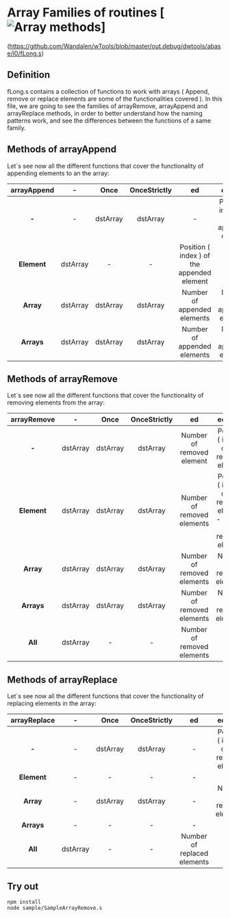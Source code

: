 # Array Families of routines [![Array methods](https://travis-ci.org/Wandalen/wTools.svg?branch=master)]
(https://github.com/Wandalen/wTools/blob/master/out.debug/dwtools/abase/l0/fLong.s)

## Definition

  fLong.s contains a collection of functions to work with arrays ( Append, remove or replace elements are some of the functionalities covered ).
  In this file, we are going to see the families of arrayRemove, arrayAppend and arrayReplace methods, in order to better understand how the naming patterns work, and see the differences between the functions of a same family.

## Methods of arrayAppend

  Let´s see now all the different functions that cover the functionality of appending elements to an the array:

  | **arrayAppend** | **-** | **Once** | **OnceStrictly** | **ed** | **edOnce** | **edOnceStrictly** |
  | :---: | :---: | :---: | :---: | :---: | :---: | :---: |
  | **-** | - | dstArray | dstArray | - | Position ( index ) of the appended element | - |
  | **Element** | dstArray | - | - | Position ( index ) of the appended element| - | - |
  | **Array** | dstArray | dstArray | dstArray | Number of appended elements | Number of appended elements | - |
  | **Arrays** | dstArray | dstArray | dstArray | Number of appended elements | Number of appended elements | - |

## Methods of arrayRemove

  Let´s see now all the different functions that cover the functionality of removing elements from the array:

  | **arrayRemove** | **-** | **Once** | **OnceStrictly** | **ed** | **edOnce** | **edOnceStrictly** |
  | :---: | :---: | :---: | :---: | :---: | :---: | :---: |
  | **-** | dstArray | dstArray | dstArray | Number of removed element | Position ( index ) of the removed element | Position ( index ) of the removed element |
  | **Element** | dstArray | dstArray | dstArray | Number of removed elements | Position ( index ) of the removed element - Should be removed element |  Removed element |
  | **Array** | dstArray | dstArray | dstArray | Number of removed elements | Number of removed elements | Number of removed elements |
  | **Arrays** | dstArray | dstArray | dstArray | Number of removed elements | Number of removed elements | Number of removed elements |
  | **All** | dstArray | - | - | Number of removed elements | - | - |

## Methods of arrayReplace

  Let´s see now all the different functions that cover the functionality of replacing elements in the array:

  | **arrayReplace** | **-** | **Once** | **OnceStrictly** | **ed** | **edOnce** | **edOnceStrictly** |
  | :---: | :---: | :---: | :---: | :---: | :---: | :---: |
  | **-** | - | dstArray | dstArray | - | Position ( index ) of the replaced element | Position ( index ) of the replaced element |
  | **Element** | - | - | - | - | - |  - |
  | **Array** | - | dstArray | dstArray | - | Number of replaced elements | - |
  | **Arrays** | - | - | - | - | - | - |
  | **All** | dstArray | - | - | Number of replaced elements | - | - |


## Try out

```
npm install
node sample/SampleArrayRemove.s
```

